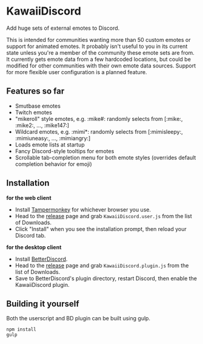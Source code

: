 # KawaiiDiscord
Add huge sets of external emotes to Discord.

This is intended for communities wanting more than 50 custom emotes or support for animated emotes. It probably isn't useful to you in its current state unless you're a member of the community these emote sets are from. It currently gets emote data from a few hardcoded locations, but could be modified for other communities with their own emote data sources. Support for more flexible user configuration is a planned feature.

## Features so far
- Smutbase emotes
- Twitch emotes
- "mikeroll" style emotes, e.g. :mike#: randomly selects from [:mike:, :mike2:, ..., :mike147:]
- Wildcard emotes, e.g. :mimi*: randomly selects from [:mimisleepy:, :mimiuneasy:, ..., :mimiangry:]
- Loads emote lists at startup
- Fancy Discord-style tooltips for emotes
- Scrollable tab-completion menu for both emote styles (overrides default completion behavior for emoji)

## Installation

**for the web client**

- Install [Tampermonkey](https://tampermonkey.net) for whichever browser you use.
- Head to the [release](https://github.com/noodlebox/KawaiiDiscord/releases/latest) page and grab `KawaiiDiscord.user.js` from the list of Downloads.
- Click "Install" when you see the installation prompt, then reload your Discord tab.

**for the desktop client**

- Install [BetterDiscord](https://betterdiscord.net/home/).
- Head to the [release](https://github.com/noodlebox/KawaiiDiscord/releases/latest) page and grab `KawaiiDiscord.plugin.js` from the list of Downloads.
- Save to BetterDiscord's plugin directory, restart Discord, then enable the KawaiiDiscord plugin.

## Building it yourself

Both the userscript and BD plugin can be built using gulp.
```
npm install
gulp
```
